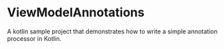 # ViewModelAnnotations

A kotlin sample project that demonstrates how to write a simple annotation processor in Kotlin.